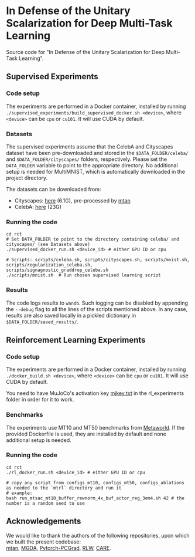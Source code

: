 # In Defense of the Unitary Scalarization for Deep Multi-Task Learning

Source code for "In Defense of the Unitary Scalarization for Deep Multi-Task Learning".

## Supervised Experiments

### Code setup

The experiments are performed in a Docker container, installed by running 
`./supervised_experiments/build_supervised_docker.sh <device>`, 
where `<device>` can be `cpu` or `cu101`. It will use CUDA by default.

### Datasets
The supervised experiments assume that the CelebA and Cityscapes dataset have been pre-downloaded 
and stored in the `$DATA_FOLDER/celeba/` and `$DATA_FOLDER/cityscapes/` folders, respectively. 
Please set the `DATA_FOLDER` variable to point to the appropriate directory. 
No additional setup is needed for MultiMNIST, which is automatically downloaded in the project directory.

The datasets can be downloaded from: 
- Cityscapes: [here](https://www.dropbox.com/sh/gaw6vh6qusoyms6/AADwWi0Tp3E3M4B2xzeGlsEna?dl=0) (6.1G), pre-processed by [mtan](https://github.com/lorenmt/mtan)
- CelebA: [here](https://mmlab.ie.cuhk.edu.hk/projects/CelebA.html) (23G)

### Running the code

```
cd rct
# Set DATA_FOLDER to point to the directory containing celeba/ and cityscapes/ (see Datasets above) 
./supervised_docker_run.sh <device_id> # either GPU ID or cpu

# Scripts: scripts/celeba.sh, scripts/cityscapes.sh, scripts/mnist.sh, scripts/regularization_celeba.sh, scripts/signagnostic_graddrop_celeba.sh
./scripts/mnist.sh  # Run chosen supervised learning script
```

### Results

The code logs results to `wandb`. 
Such logging can be disabled by appending the `--debug` flag to all the lines of the scripts mentioned above. 
In any case, results are also saved locally in a pickled dictionary in `$DATA_FOLDER/saved_results/`.

## Reinforcement Learning Experiments

### Code setup

The experiments are performed in a Docker container, installed by running `./docker_build.sh <device>`, 
where `<device>` can be `cpu` or `cu101`. It will use CUDA by default.

You need to have MuJoCo's activation key [mjkey.txt](https://www.roboti.us/file/mjkey.txt) in the rl_experiments folder in order for it to work.

### Benchmarks

The experiments use MT10 and MT50 benchmarks from [Metaworld](https://github.com/rlworkgroup/metaworld).
If the provided Dockerfile is used, they are installed by default and none additional setup is needed.

### Running the code

```
cd rct             
./rl_docker_run.sh <device_id> # either GPU ID or cpu

# copy any script from configs_mt10, configs_mt50, configs_ablations as needed to the `mtrl` directory and run it
# example:
bash run_mtsac_mt10_buffer_rewnorm_4x_buf_actor_reg_3em4.sh 42 # the number is a random seed to use 
```

## Acknowledgements

We would like to thank the authors of the following repositories, upon which we built the present codebase:  
[mtan](https://github.com/lorenmt/mtan), [MGDA](https://github.com/isl-org/MultiObjectiveOptimization),
[Pytorch-PCGrad](https://github.com/WeiChengTseng/Pytorch-PCGrad), [RLW](https://openreview.net/attachment?id=OdnNBNIdFul&name=supplementary_material),
[CARE](https://github.com/facebookresearch/mtrl).